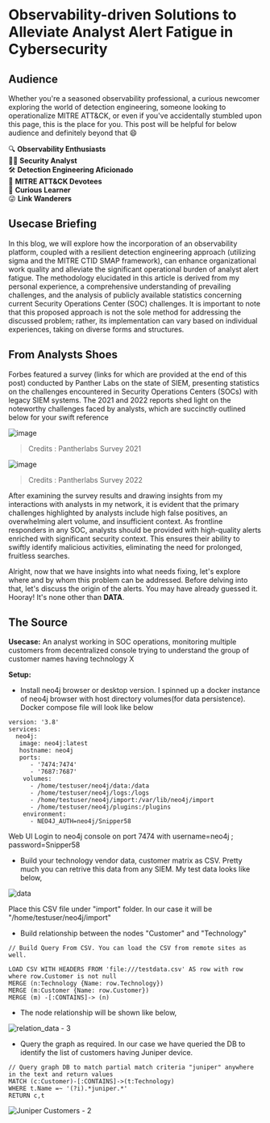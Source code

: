 # Observability-driven Solutions to Alleviate Analyst Alert Fatigue in Cybersecurity

## Audience
Whether you're a seasoned observability professional, a curious newcomer exploring the world of detection engineering, someone looking to operationalize MITRE ATT&CK, or even if you've accidentally stumbled upon this page, this is the place for you. This post will be helpful for below audience and definitely beyond that 😄

🔍 **Observability Enthusiasts**  
👨‍💻 **Security Analyst**  
🛠️ **Detection Engineering Aficionado**  
🤖 **MITRE ATT&CK Devotees**  
🤔 **Curious Learner**  
😜 **Link Wanderers**

## Usecase Briefing
In this blog, we will explore how the incorporation of an observability platform, coupled with a resilient detection engineering approach (utilizing sigma and the MITRE CTID SMAP framework), can enhance organizational work quality and alleviate the significant operational burden of analyst alert fatigue. The methodology elucidated in this article is derived from my personal experience, a comprehensive understanding of prevailing challenges, and the analysis of publicly available statistics concerning current Security Operations Center (SOC) challenges. It is important to note that this proposed approach is not the sole method for addressing the discussed problem; rather, its implementation can vary based on individual experiences, taking on diverse forms and structures.

## From Analysts Shoes
Forbes featured a survey (links for which are provided at the end of this post) conducted by Panther Labs on the state of SIEM, presenting statistics on the challenges encountered in Security Operations Centers (SOCs) with legacy SIEM systems. The 2021 and 2022 reports shed light on the noteworthy challenges faced by analysts, which are succinctly outlined below for your swift reference

![image](https://github.com/blUeBUg200/observability-alertfatigue/assets/86832373/f316df65-61cf-4d64-904f-802fe7933c8f)
> Credits : Pantherlabs Survey 2021

![image](https://github.com/blUeBUg200/observability-alertfatigue/assets/86832373/aa8268da-4476-44e2-b3f7-5e461f26f6b5)
> Credits : Pantherlabs Survey 2022

After examining the survey results and drawing insights from my interactions with analysts in my network, it is evident that the primary challenges highlighted by analysts include high false positives, an overwhelming alert volume, and insufficient context. As frontline responders in any SOC, analysts should be provided with high-quality alerts enriched with significant security context. This ensures their ability to swiftly identify malicious activities, eliminating the need for prolonged, fruitless searches.

Alright, now that we have insights into what needs fixing, let's explore where and by whom this problem can be addressed. Before delving into that, let's discuss the origin of the alerts. You may have already guessed it. Hooray! It's none other than **DATA**.

## The Source

**Usecase:**
An analyst working in SOC operations, monitoring multiple customers from decentralized console trying to understand the group of customer names having technology X

**Setup:**
- Install neo4j browser or desktop version.
  I spinned up a docker instance of neo4j browser with host directory volumes(for data persistence). Docker compose file will look like below
  
````
version: '3.8'
services:
  neo4j:
   image: neo4j:latest
   hostname: neo4j
   ports:
      - '7474:7474'
      - '7687:7687'
    volumes:
      - /home/testuser/neo4j/data:/data
      - /home/testuser/neo4j/logs:/logs
      - /home/testuser/neo4j/import:/var/lib/neo4j/import
      - /home/testuser/neo4j/plugins:/plugins
    environment:
      - NEO4J_AUTH=neo4j/Snipper58
````
Web UI Login to neo4j console on port 7474 with username=neo4j ; password=Snipper58

- Build your technology vendor data, customer matrix as CSV. Pretty much you can retrive this data from any SIEM. My test data looks like below,


![data](https://user-images.githubusercontent.com/86832373/175833192-207253b3-401e-42f8-b695-549588b190c6.PNG)

Place this CSV file under "import" folder. In our case it will be "/home/testuser/neo4j/import"

- Build relationship between the nodes "Customer" and "Technology"

````
// Build Query From CSV. You can load the CSV from remote sites as well.

LOAD CSV WITH HEADERS FROM 'file:///testdata.csv' AS row with row where row.Customer is not null
MERGE (n:Technology {Name: row.Technology})
MERGE (m:Customer {Name: row.Customer})
MERGE (m) -[:CONTAINS]-> (n)

````
- The node relationship will be shown like below,

![relation_data - 3](https://user-images.githubusercontent.com/86832373/175832768-9af129d7-3f92-44fc-9b99-98b99ffa7cb0.PNG)

- Query the graph as required. In our case we have queried the DB to identify the list of customers having Juniper device.

````
// Query graph DB to match partial match criteria "juniper" anywhere in the text and return values
MATCH (c:Customer)-[:CONTAINS]->(t:Technology) 
WHERE t.Name =~ '(?i).*juniper.*'
RETURN c,t
````
![Juniper Customers - 2](https://user-images.githubusercontent.com/86832373/175832778-aebb90e2-9826-425f-8dad-e0950ea1d7ae.PNG)
